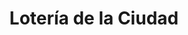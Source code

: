 ---
title: "Lotería de la Ciudad"
url: /ciudad-autonoma-de-buenos-aires/loteria-de-la-ciudad-segurola-2/
shop: Lotterie
---